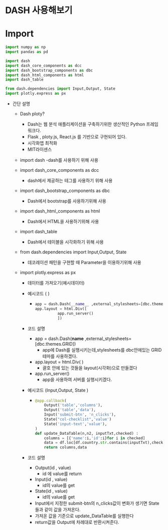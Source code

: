 # DASH 사용해보기

# Import

```python
import numpy as np
import pandas as pd

import dash
import dash_core_components as dcc
import dash_bootstrap_components as dbc
import dash_html_components as html
import dash_table

from dash.dependencies import Input,Output, State
import plotly.express as px
```

- 간단 설명

  - Dash ploty?

    - Dash는 웹 분석 애플리케이션을 구축하기위한 생산적인 Python 프레임 워크다.
    - Flask , ploty.js, React.js 를 기반으로 구현되어 있다.
    - 시각화앱 최적화
    - MIT라이센스

  - import dash
    -dash를 사용하기 위해 사용
  - import dash_core_components as dcc
    - dash에서 제공하는 테그를 사용하기 위해 사용
  - import dash_bootstrap_components as dbc
    - Dash에서 bootstrap를 사용하기위해 사용
  - import dash_html_components as html
    - Dash에서 HTML을 사용하기위해 사용
  - import dash_table
    - Dash에서 테이블을 시각화하기 위해 사용
  - from dash.dependencies import Input,Output, State
    - 데코레이션 패턴을 구현할 때 Parameter을 이용하기위해 사용
  - import plotly.express as px

    - 데이터를 가져오기(예시데이터)
    - 예시코드 ( )

      - ```python
        app = dash.Dash(__name__ ,external_stylesheets=[dbc.themes.GRID])
        app.layout = html.Div([
                  app.run_server()
                  ])
        ```

    - 코드 설명

      - app = dash.Dash(**name** ,external_stylesheets=[dbc.themes.GRID])
        - app에 Dash를 실행시키는데,stylesheets를 dbc안에있는 GRID 테마를 사용하겠다.
      - app.layout = html.Div( )
        - 괄호 안에 있는 것들을 layout(시각화)으로 만들겠다
      - app.run_server()
        - app을 사용하여 서버를 실행시키겠다.

    - 예시코드 (Input,Output, State )

      - ```python
        @app.callback(
            Output('table','columns'),
            Output('table','data'),
            Input('submit-btn', 'n_clicks'),
            State("col-checklist",'value')
            State('input-text','value'),
        )
        def update_DataTable(n,n2, inputTxt,checked) :
            columns = [{'name':i,'id':i}for i in checked]
            data = df.loc[df.country.str.contains(inputTxt),checked].to_dict('r')
            return columns,data
        ```

    - 코드 설명
      - Output(id , value)
        - id 에 value를 return
      - Input(id , value)
        - id의 value를 get
      - State(id , value)
        - id의 value를 get
      - Input에서 지정한 submit-btn의 n_clicks값이 변화가 생기면 State들과 같이 값을 가져온다.
      - 가져온 값을 기준으로 update_DataTable를 실행한다
      - return값을 Output에 차례대로 반환시켜준다.
